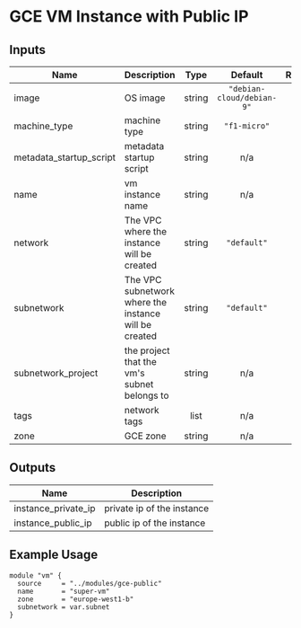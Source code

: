 # GCE VM Instance with Public IP

## Inputs

| Name | Description | Type | Default | Required |
|------|-------------|:----:|:-----:|:-----:|
| image | OS image | string | `"debian-cloud/debian-9"` | no |
| machine\_type | machine type | string | `"f1-micro"` | no |
| metadata\_startup\_script | metadata startup script | string | n/a | yes |
| name | vm instance name | string | n/a | yes |
| network | The VPC where the instance will be created | string | `"default"` | no |
| subnetwork | The VPC subnetwork where the instance will be created | string | `"default"` | no |
| subnetwork\_project | the project that the vm's subnet belongs to | string | n/a | yes |
| tags | network tags | list | n/a | yes |
| zone | GCE zone | string | n/a | yes |

## Outputs

| Name | Description |
|------|-------------|
| instance\_private\_ip | private ip of the instance |
| instance\_public\_ip | public ip of the instance |

## Example Usage

```hcl
module "vm" {
  source     = "../modules/gce-public"
  name       = "super-vm"
  zone       = "europe-west1-b"
  subnetwork = var.subnet
}
```
